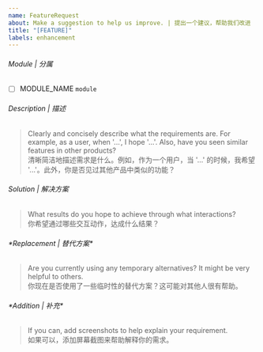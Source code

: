 ```yaml
---
name: FeatureRequest
about: Make a suggestion to help us improve. | 提出一个建议，帮助我们改进
title: "[FEATURE]"
labels: enhancement
---
```


###### Module | 分属

- [ ] MODULE_NAME `module`

###### Description | 描述

> Clearly and concisely describe what the requirements are. For example, as a user, when '...', I hope '...'. Also, have you seen similar features in other products?  
> 清晰简洁地描述需求是什么。例如，作为一个用户，当 '...' 的时候，我希望 '...'。此外，你是否见过其他产品中类似的功能？

###### Solution | 解决方案

> What results do you hope to achieve through what interactions?  
> 你希望通过哪些交互动作，达成什么结果？

###### \*Replacement | 替代方案\*

> Are you currently using any temporary alternatives? It might be very helpful to others.  
> 你现在是否使用了一些临时性的替代方案？这可能对其他人很有帮助。

###### \*Addition | 补充\*

> If you can, add screenshots to help explain your requirement.  
> 如果可以，添加屏幕截图来帮助解释你的需求。
